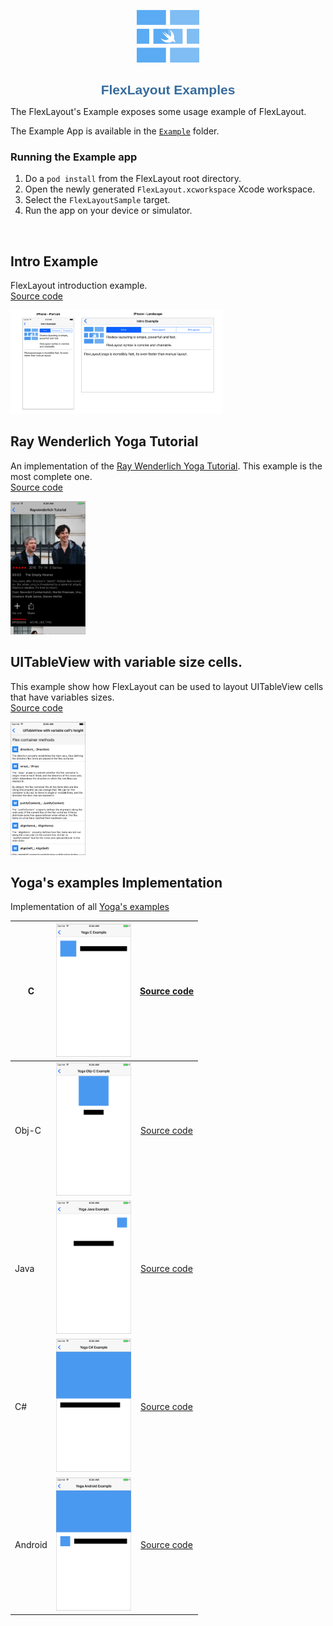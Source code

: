 <p align="center">
	<img src="images/flexlayout-logo-2.png" alt="FlexLayout and PinLayout Performance" width=100/>
</p>


<h1 align="center" style="color: #376C9D; font-family: Arial Black, Gadget, sans-serif; font-size: 1.5em">FlexLayout Examples</h1>

The FlexLayout's Example exposes some usage example of FlexLayout.

The Example App is available in the [`Example`](https://github.com/lucdion/FlexLayout/tree/master/Example) folder. 

### Running the Example app
1. Do a `pod install` from the FlexLayout root directory.
2. Open the newly generated `FlexLayout.xcworkspace` Xcode workspace.
3. Select the `FlexLayoutSample` target.
4. Run the app on your device or simulator.

</br>

## Intro Example
FlexLayout introduction example.  
[Source code](https://github.com/lucdion/FlexLayout/blob/master/Example/FlexLayoutSample/UI/Examples/Intro/IntroView.swift)

<a href="https://github.com/lucdion/FlexLayout/blob/master/Example/FlexLayoutSample/UI/Examples/Intro/IntroView.swift"><img src="images/examples/flexlayout_exampleapp_intro_all.png" width=340/></a>

  
## Ray Wenderlich Yoga Tutorial
An implementation of the [Ray Wenderlich Yoga Tutorial](https://www.raywenderlich.com/161413/yoga-tutorial-using-cross-platform-layout-engine). This example is the most complete one.  
[Source code](https://github.com/lucdion/FlexLayout/blob/master/Example/FlexLayoutSample/UI/Examples/RaywenderlichTutorial)

<a href="https://github.com/lucdion/FlexLayout/blob/master/Example/FlexLayoutSample/UI/Examples/RaywenderlichTutorial"><img src="images/examples/flexlayout_exampleapp_ray_wenderlich_tutorial.png" width=120/></a>

## UITableView with variable size cells.
This example show how FlexLayout can be used to layout UITableView cells that have variables sizes.  
[Source code](https://github.com/lucdion/FlexLayout/blob/master/Example/FlexLayoutSample/UI/Examples/TableViewExample)

<a href="https://github.com/lucdion/FlexLayout/blob/master/Example/FlexLayoutSample/UI/Examples/TableViewExample"><img src="images/examples/flexlayout_exampleapp_uitableview.png" width=120/></a>

## Yoga's examples Implementation 

Implementation of all [Yoga's examples](https://facebook.github.io/yoga/)

|  C | <a href="https://github.com/lucdion/FlexLayout/blob/master/Example/FlexLayoutSample/UI/Examples/YogaExampleA/YogaExampleAView.swift"><img src="images/examples/flexlayout_exampleapp_yoga_c.png" width=120/></a> | [Source code](https://github.com/lucdion/FlexLayout/blob/master/Example/FlexLayoutSample/UI/Examples/YogaExampleA/YogaExampleAView.swift) |
|---------|:-:|:-:|
|  Obj-C | <a href="https://github.com/lucdion/FlexLayout/blob/master/Example/FlexLayoutSample/UI/Examples/YogaExampleB/YogaExampleBView.swift"><img src="images/examples/flexlayout_exampleapp_yoga_objc.png" width=120/></a> | [Source code](https://github.com/lucdion/FlexLayout/blob/master/Example/FlexLayoutSample/UI/Examples/YogaExampleB/YogaExampleBView.swift) |
| Java | <a href="https://github.com/lucdion/FlexLayout/blob/master/Example/FlexLayoutSample/UI/Examples/YogaExampleC/YogaExampleCView.swift"><img src="images/examples/flexlayout_exampleapp_yoga_java.png" width=120/></a> | [Source code](https://github.com/lucdion/FlexLayout/blob/master/Example/FlexLayoutSample/UI/Examples/YogaExampleC/YogaExampleCView.swift) |
|  C# | <a href="https://github.com/lucdion/FlexLayout/blob/master/Example/FlexLayoutSample/UI/Examples/YogaExampleD/YogaExampleDView.swift"><img src="images/examples/flexlayout_exampleapp_yoga_csharp.png" width=120/></a> | [Source code](https://github.com/lucdion/FlexLayout/blob/master/Example/FlexLayoutSample/UI/Examples/YogaExampleD/YogaExampleDView.swift) |
|  Android | <a href="https://github.com/lucdion/FlexLayout/blob/master/Example/FlexLayoutSample/UI/Examples/YogaExampleE/YogaExampleEView.swift"><img src="images/examples/flexlayout_exampleapp_yoga_android.png" width=120/></a> | [Source code](https://github.com/lucdion/FlexLayout/blob/master/Example/FlexLayoutSample/UI/Examples/YogaExampleE/YogaExampleEView.swift) |
